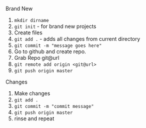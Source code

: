 Brand New
1. `mkdir dirname`
2. `git init` - for brand new projects
3. Create files
4. `git add .` - adds all changes from current directory
5. `git commit -m "message goes here"`
6. Go to github and create repo.
7. Grab Repo git@url
8. `git remote add origin <git@url>`
9. `git push origin master`

Changes
1. Make changes
2. `git add .`
3. `git commit -m "commit message"`
4. `git push origin master`
5. rinse and repeat